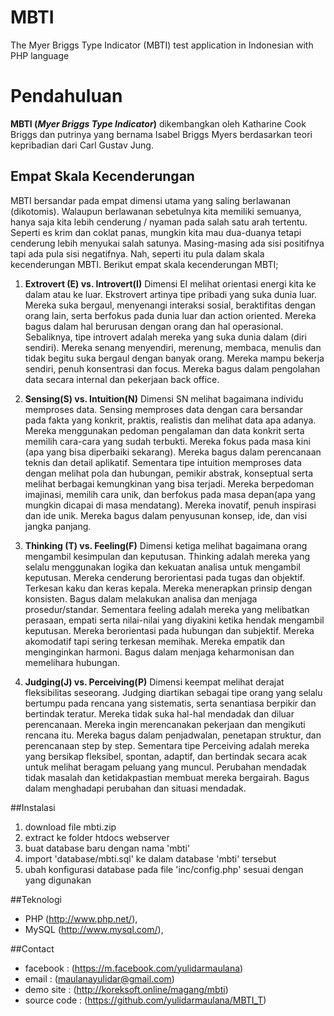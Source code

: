 # MBTI
The Myer Briggs Type Indicator (MBTI) test application in Indonesian with PHP language

# Pendahuluan
**MBTI (*Myer Briggs Type Indicator*)** dikembangkan oleh Katharine Cook Briggs dan putrinya yang bernama Isabel Briggs Myers berdasarkan teori kepribadian dari Carl Gustav Jung.

## Empat Skala Kecenderungan
MBTI bersandar pada empat dimensi utama yang saling berlawanan (dikotomis). Walaupun berlawanan sebetulnya kita memiliki semuanya, hanya saja kita lebih cenderung / nyaman pada salah satu arah tertentu. Seperti es krim dan coklat panas, mungkin kita mau dua-duanya tetapi cenderung lebih menyukai salah satunya. Masing-masing ada sisi positifnya tapi ada pula sisi negatifnya. Nah, seperti itu pula dalam skala kecenderungan MBTI. Berikut empat skala kecenderungan MBTI;

1. **Extrovert (E) vs. Introvert(I)** 
Dimensi EI melihat orientasi energi kita ke dalam atau ke luar. Ekstrovert artinya tipe pribadi yang suka dunia luar. Mereka suka bergaul, menyenangi interaksi sosial, beraktifitas dengan orang lain, serta berfokus pada dunia luar dan action oriented. Mereka bagus dalam hal berurusan dengan orang dan hal operasional.  Sebaliknya, tipe introvert adalah mereka yang suka dunia dalam (diri sendiri). Mereka senang menyendiri, merenung, membaca, menulis dan tidak begitu suka bergaul dengan banyak orang. Mereka mampu bekerja sendiri, penuh konsentrasi dan focus. Mereka bagus dalam pengolahan data secara internal dan pekerjaan back office.

2. **Sensing(S) vs. Intuition(N)** 
Dimensi SN melihat bagaimana individu memproses data. Sensing memproses data dengan cara bersandar pada fakta yang konkrit, praktis, realistis dan melihat data apa adanya. Mereka menggunakan pedoman pengalaman dan data konkrit serta memilih cara-cara yang sudah terbukti. Mereka fokus pada masa kini
(apa yang bisa diperbaiki sekarang). Mereka bagus dalam perencanaan teknis dan detail aplikatif. Sementara tipe intuition memproses data dengan melihat pola dan hubungan, pemikir abstrak, konseptual serta melihat berbagai kemungkinan yang bisa terjadi. Mereka berpedoman imajinasi, memilih cara unik, dan berfokus pada masa depan(apa yang mungkin dicapai di masa mendatang). Mereka inovatif, penuh inspirasi dan ide unik. Mereka bagus dalam penyusunan konsep, ide, dan visi jangka panjang.

3. **Thinking (T) vs. Feeling(F)** 
Dimensi ketiga melihat bagaimana orang mengambil kesimpulan dan keputusan. Thinking adalah mereka yang selalu menggunakan logika dan kekuatan analisa untuk mengambil keputusan. Mereka cenderung berorientasi pada tugas dan objektif. Terkesan kaku dan keras kepala. Mereka menerapkan prinsip dengan konsisten. Bagus dalam melakukan analisa dan menjaga prosedur/standar. Sementara feeling adalah mereka yang melibatkan perasaan, empati serta nilai-nilai yang diyakini ketika hendak mengambil keputusan. Mereka berorientasi pada hubungan dan subjektif. Mereka akomodatif tapi sering terkesan memihak. Mereka empatik dan menginginkan harmoni. Bagus dalam menjaga keharmonisan dan memelihara hubungan.

4. **Judging(J) vs. Perceiving(P)** 
Dimensi keempat melihat derajat fleksibilitas seseorang. Judging diartikan sebagai tipe orang yang selalu bertumpu pada rencana yang sistematis, serta senantiasa berpikir dan bertindak teratur. Mereka tidak suka hal-hal mendadak dan diluar perencanaan. Mereka ingin merencanakan pekerjaan dan mengikuti rencana itu. Mereka bagus dalam penjadwalan, penetapan struktur, dan perencanaan step by step. Sementara tipe Perceiving adalah mereka yang bersikap fleksibel, spontan, adaptif, dan bertindak secara acak untuk melihat beragam peluang yang muncul. Perubahan mendadak tidak masalah dan ketidakpastian membuat mereka bergairah. Bagus dalam menghadapi perubahan dan situasi mendadak.

##Instalasi
1. download file mbti.zip 
2. extract ke folder htdocs webserver
3. buat database baru dengan nama 'mbti'
4. import 'database/mbti.sql' ke dalam database 'mbti' tersebut
5. ubah konfigurasi database pada file 'inc/config.php' sesuai dengan yang digunakan 

##Teknologi
+ PHP (http://www.php.net/), 
+ MySQL (http://www.mysql.com/), 

##Contact
+ facebook     : (https://m.facebook.com/yulidarmaulana)
+ email        : (maulanayulidar@gmail.com)
+ demo site    : (http://koreksoft.online/magang/mbti)
+ source code  : (https://github.com/yulidarmaulana/MBTI_T)
